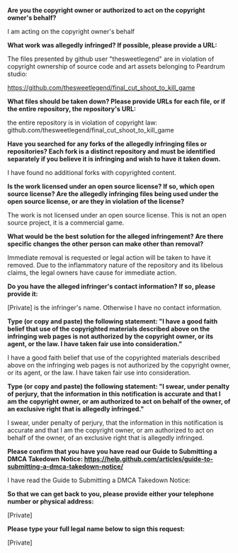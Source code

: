 __Are you the copyright owner or authorized to act on the copyright owner's behalf?__

I am acting on the copyright owner's behalf

__What work was allegedly infringed? If possible, please provide a URL:__

The files presented by github user "thesweetlegend" are in violation of copyright ownership of source code and art assets belonging to Peardrum studio:

https://github.com/thesweetlegend/final_cut_shoot_to_kill_game

__What files should be taken down? Please provide URLs for each file, or if the entire repository, the repository's URL:__

the entire repository is in violation of copyright law: github.com/thesweetlegend/final_cut_shoot_to_kill_game

__Have you searched for any forks of the allegedly infringing files or repositories? Each fork is a distinct repository and must be identified separately if you believe it is infringing and wish to have it taken down.__

I have found no additional forks with copyrighted content.

__Is the work licensed under an open source license? If so, which open source license? Are the allegedly infringing files being used under the open source license, or are they in violation of the license?__

The work is not licensed under an open source license. This is not an open source project, it is a commercial game.

__What would be the best solution for the alleged infringement? Are there specific changes the other person can make other than removal?__

Immediate removal is requested or legal action will be taken to have it removed. Due to the inflammatory nature of the repository and its libelous claims, the legal owners have cause for immediate action.

__Do you have the alleged infringer's contact information? If so, please provide it:__

[Private] is the infringer's name. Otherwise I have no contact information.

__Type (or copy and paste) the following statement: "I have a good faith belief that use of the copyrighted materials described above on the infringing web pages is not authorized by the copyright owner, or its agent, or the law. I have taken fair use into consideration."__

I have a good faith belief that use of the copyrighted materials described above on the infringing web pages is not authorized by the copyright owner, or its agent, or the law. I have taken fair use into consideration.

__Type (or copy and paste) the following statement: "I swear, under penalty of perjury, that the information in this notification is accurate and that I am the copyright owner, or am authorized to act on behalf of the owner, of an exclusive right that is allegedly infringed."__

I swear, under penalty of perjury, that the information in this notification is accurate and that I am the copyright owner, or am authorized to act on behalf of the owner, of an exclusive right that is allegedly infringed.

__Please confirm that you have you have read our Guide to Submitting a DMCA Takedown Notice: https://help.github.com/articles/guide-to-submitting-a-dmca-takedown-notice/__

I have read the Guide to Submitting a DMCA Takedown Notice:

__So that we can get back to you, please provide either your telephone number or physical address:__

[Private]

__Please type your full legal name below to sign this request:__

[Private]
